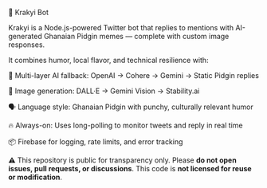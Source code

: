 🤖 Krakyi Bot

Krakyi is a Node.js-powered Twitter bot that replies to mentions with AI-generated Ghanaian Pidgin memes — complete with custom image responses.

It combines humor, local flavor, and technical resilience with:

🧠 Multi-layer AI fallback: OpenAI → Cohere → Gemini → Static Pidgin replies

🎨 Image generation: DALL·E → Gemini Vision → Stability.ai

🗣️ Language style: Ghanaian Pidgin with punchy, culturally relevant humor

🔥 Always-on: Uses long-polling to monitor tweets and reply in real time

📦 Firebase for logging, rate limits, and error tracking

⚠️ This repository is public for transparency only. Please **do not open issues, pull requests, or discussions**. This code is **not licensed for reuse or modification**.
